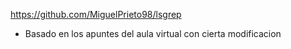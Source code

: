 https://github.com/MiguelPrieto98/lsgrep
- Basado en los apuntes del aula virtual con cierta modificacion

  
